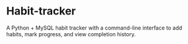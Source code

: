 # Habit-tracker
A Python + MySQL habit tracker with a command-line interface to add habits, mark progress, and view completion history.
